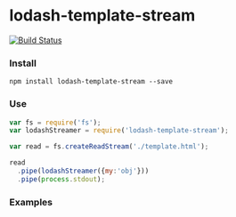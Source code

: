 # lodash-template-stream


[![Build Status](https://travis-ci.org/jacksongeller/lodash-template-stream.svg)](https://travis-ci.org/jacksongeller/lodash-template-stream)


### Install 

`npm install lodash-template-stream --save`


### Use

```js
var fs = require('fs');
var lodashStreamer = require('lodash-template-stream');

var read = fs.createReadStream('./template.html');

read
  .pipe(lodashStreamer({my:'obj'}))
  .pipe(process.stdout);

```


### Examples

```js


```